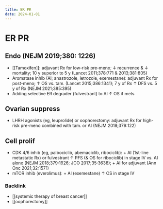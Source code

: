 ```yaml
---
title: ER PR
date: 2024-01-01
---
```

# ER PR

## Endo (NEJM 2019;380: 1226)

- [[Tamoxifen]]: adjuvant Rx for low-risk pre-meno; ↓ recurrence & ↓ mortality; 10 y superior to 5 y (Lancet 2011;378:771 & 2013;381:805)
- Aromatase inhib (AI; anastrozole, letrozole, exemestane): adjuvant Rx for post-meno; ↑ OS vs. tam. (Lancet 2015;386:1341); 7 y of Rx ↑ DFS vs. 5 y of Rx (NEJM 2021;385:395)
- Adding selective ER degrader (fulvestrant) to AI ↑ OS if mets

## Ovarian suppress

- LHRH agonists (eg, leuprolide) or oophorectomy: adjuvant Rx for high-risk pre-meno combined with tam. or AI (NEJM 2018;379:122)

## Cell prolif

- CDK 4/6 inhib (eg, palbociclib, abemaciclib, ribociclib): + AI (1st-line metastatic Rx) or fulvestrant ↑ PFS (& OS for ribociclib) in stage IV vs. AI alone (NEJM 2018;379:1926; JCO 2017;35:3638); + AI for adjuvant (Ann Onc 2021;32:1571)
- mTOR inhib (everolimus): + AI (exemestane) ↑ OS in stage IV

### Backlink

- [[systemic therapy of breast cancer]]
- [[oophorectomy]]
